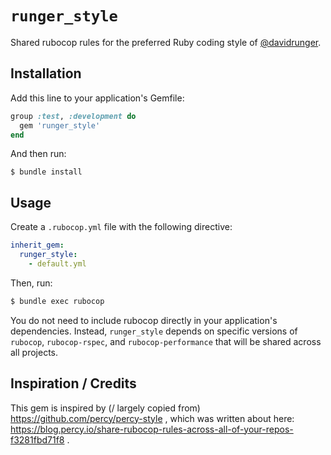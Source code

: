 # `runger_style`

Shared rubocop rules for the preferred Ruby coding style of [@davidrunger][1].

[1]: https://github.com/davidrunger/

## Installation

Add this line to your application's Gemfile:

```rb
group :test, :development do
  gem 'runger_style'
end
```

And then run:

```
$ bundle install
```

## Usage

Create a `.rubocop.yml` file with the following directive:

```yml
inherit_gem:
  runger_style:
    - default.yml
```

Then, run:

```bash
$ bundle exec rubocop
```

You do not need to include rubocop directly in your application's dependencies. Instead,
`runger_style` depends on specific versions of `rubocop`, `rubocop-rspec`, and `rubocop-performance`
that will be shared across all projects.

## Inspiration / Credits

This gem is inspired by (/ largely copied from) https://github.com/percy/percy-style , which was
written about here: https://blog.percy.io/share-rubocop-rules-across-all-of-your-repos-f3281fbd71f8
.
